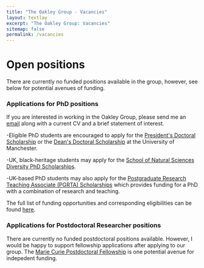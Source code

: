 ```yaml
---
title: "The Oakley Group - Vacancies"
layout: textlay
excerpt: "The Oakley Group: Vacancies"
sitemap: false
permalink: /vacancies
---
```

<!--**We currently have one [PhD studentship](https://www.findaphd.com/phds/project/accurate-and-efficient-modelling-of-x-ray-spectra-for-the-nuclear-fuel-cycle/?p164814) for applicants interested in modelling X-ray spectra of actinide complexes and materials.**-->

# Open positions

There are currently no funded positions available in the group, however, see below for potential avenues of funding.

### Applications for PhD positions
If you are interested in working in the Oakley Group, please send me an [email](mailto:meagan.oakley@manchester.ac.uk) along with a current CV and a brief statement of interest. 

-Eligible PhD students are encouraged to apply for the [President's Doctoral Scholarship](https://www.se.manchester.ac.uk/phds-science-engineering/funding/presidents-doctoral-scholarship/) or the [Dean's Doctoral Scholarship](https://www.se.manchester.ac.uk/phds-science-engineering/funding/deans-doctoral-scholarship/) at the University of Manchester. 

-UK, black-heritage students may apply for the [School of Natural Sciences Diversity PhD Scholarships](https://www.se.manchester.ac.uk/phds-science-engineering/funding/diversity-scholarship/). 

-UK-based PhD students may also apply for the [Postgraduate Research Teaching Associate (PGRTA) Scholarships](https://www.se.manchester.ac.uk/phds-science-engineering/funding/teaching-associate-scholarship/) which provides funding for a PhD with a combination of research and teaching. 

The full list of funding opportunities and corresponding eligibilities can be found [here](https://www.se.manchester.ac.uk/phds-science-engineering/funding/).

### Applications for Postdoctoral Researcher positions

There are currently no funded postdoctoral positions available. However, I would be happy to support fellowship applications after applying to our group. The [Marie Curie Postdoctoral Fellowship](https://marie-sklodowska-curie-actions.ec.europa.eu/actions/postdoctoral-fellowships) is one potential avenue for indepedent funding.

